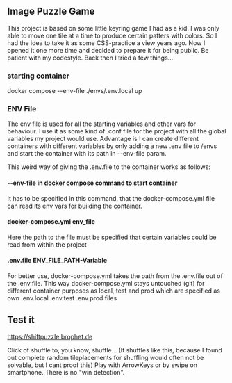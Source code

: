 ## Image Puzzle Game
This project is based on some little keyring game I had as a kid.
I was only able to move one tile at a time to produce certain patters with colors.
So I had the idea to take it as some CSS-practice a view years ago. 
Now I opened it one more time and decided to prepare it for being public.
Be patient with my codestyle. Back then I tried a few things... 

### starting container
docker compose --env-file ./envs/.env.local up

### ENV File
The env file is used for all the starting variables and other vars for behaviour.
I use it as some kind of .conf file for the project with all the global variables my project would use.
Advantage is I can create different containers with different variables by only adding a new .env file to /envs and start the container with its path in --env-file param.

This weird way of giving the .env.file to the container works as follows:
#### --env-file in docker compose command to start container
It has to be specified in this command, that the docker-compose.yml file can read its env vars for building the container.
#### docker-compose.yml env_file
Here the path to the file must be specified that certain variables could be read from within the project
#### .env.file ENV_FILE_PATH-Variable
For better use, docker-compose.yml takes the path from the .env.file out of the .env.file.
This way docker-compose.yml stays untouched (git) for different container purposes as local, test and prod which are specified as own .env.local .env.test .env.prod files


## Test it
https://shiftpuzzle.brophet.de

Click of shuffle to, you know, shuffle...
(It shuffles like this, because I found out complete random tileplacements for shuffling would often not be solvable, but I cant proof this)
Play with ArrowKeys or by swipe on smartphone.
There is no "win detection".